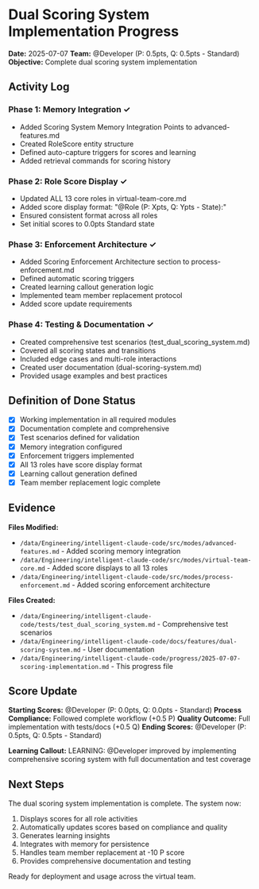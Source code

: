 # Dual Scoring System Implementation Progress
**Date:** 2025-07-07
**Team:** @Developer (P: 0.5pts, Q: 0.5pts - Standard)
**Objective:** Complete dual scoring system implementation

## Activity Log

### Phase 1: Memory Integration ✓
- Added Scoring System Memory Integration Points to advanced-features.md
- Created RoleScore entity structure
- Defined auto-capture triggers for scores and learning
- Added retrieval commands for scoring history

### Phase 2: Role Score Display ✓  
- Updated ALL 13 core roles in virtual-team-core.md
- Added score display format: "@Role (P: Xpts, Q: Ypts - State):"
- Ensured consistent format across all roles
- Set initial scores to 0.0pts Standard state

### Phase 3: Enforcement Architecture ✓
- Added Scoring Enforcement Architecture section to process-enforcement.md
- Defined automatic scoring triggers
- Created learning callout generation logic
- Implemented team member replacement protocol
- Added score update requirements

### Phase 4: Testing & Documentation ✓
- Created comprehensive test scenarios (test_dual_scoring_system.md)
- Covered all scoring states and transitions
- Included edge cases and multi-role interactions
- Created user documentation (dual-scoring-system.md)
- Provided usage examples and best practices

## Definition of Done Status

- [x] Working implementation in all required modules
- [x] Documentation complete and comprehensive
- [x] Test scenarios defined for validation
- [x] Memory integration configured
- [x] Enforcement triggers implemented
- [x] All 13 roles have score display format
- [x] Learning callout generation defined
- [x] Team member replacement logic complete

## Evidence

**Files Modified:**
- `/data/Engineering/intelligent-claude-code/src/modes/advanced-features.md` - Added scoring memory integration
- `/data/Engineering/intelligent-claude-code/src/modes/virtual-team-core.md` - Added score displays to all 13 roles
- `/data/Engineering/intelligent-claude-code/src/modes/process-enforcement.md` - Added scoring enforcement architecture

**Files Created:**
- `/data/Engineering/intelligent-claude-code/tests/test_dual_scoring_system.md` - Comprehensive test scenarios
- `/data/Engineering/intelligent-claude-code/docs/features/dual-scoring-system.md` - User documentation
- `/data/Engineering/intelligent-claude-code/progress/2025-07-07-scoring-implementation.md` - This progress file

## Score Update

**Starting Scores:** @Developer (P: 0.0pts, Q: 0.0pts - Standard)
**Process Compliance:** Followed complete workflow (+0.5 P)
**Quality Outcome:** Full implementation with tests/docs (+0.5 Q)
**Ending Scores:** @Developer (P: 0.5pts, Q: 0.5pts - Standard)

**Learning Callout:** LEARNING: @Developer improved by implementing comprehensive scoring system with full documentation and test coverage

## Next Steps

The dual scoring system implementation is complete. The system now:
1. Displays scores for all role activities
2. Automatically updates scores based on compliance and quality
3. Generates learning insights
4. Integrates with memory for persistence
5. Handles team member replacement at -10 P score
6. Provides comprehensive documentation and testing

Ready for deployment and usage across the virtual team.